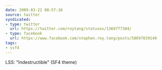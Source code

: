 ```yaml
---
date: 2009-03-22 08:57:16
source: twitter
syndicated:
- type: twitter
  url: https://twitter.com/roytang/statuses/1369777384/
- type: facebook
  url: https://www.facebook.com/stephen.roy.tang/posts/58697839149
tags:
- ssf4
---
```


LSS: "Indestructible" (SF4 theme)